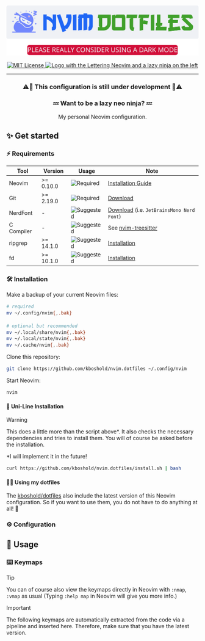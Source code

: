 <div align='center'>
   <p>
      <a href="https://github.com/kpalatzky/nvim.dotfiles#is=awesome">
         <picture>
            <source media="(prefers-color-scheme: dark)" type="image/svg+xml" srcset="./docs/assets/logo_dark.svg">
            <img alt="Logo with the Lettering Neovim and a lazy ninja on the left" src="./docs/assets/logo_light.svg">
         </picture>
      </a>
   </p>
   <p>
      <a href="https://github.com/kpalatzky/nvim.dotfiles/blob/master/LICENSE">
         <picture>
            <source media="(prefers-color-scheme: dark)" type="image/svg+xml" srcset="https://img.shields.io/github/license/kpalatzky/nvim.dotfiles.svg?color=cba6f7&labelColor=b4befe">
            <img src="https://img.shields.io/github/license/kpalatzky/nvim.dotfiles.svg?color=8839ef" alt="MIT License"/>
         </picture>
      </a>
      <a href="https://github.com/neovim/neovim#is-also-awesome">
         <picture>
            <source media="(prefers-color-scheme: dark)" type="image/svg+xml" srcset="https://img.shields.io/badge/%3E%3D0.10.0-a6e3a1?logo=neovim&label=neovim&labelColor=74c7ec&logoColor=313244">
            <img alt="Logo with the Lettering Neovim and a lazy ninja on the left" src="https://img.shields.io/badge/%3E%3D0.10.0-40a02b?logo=neovim&label=neovim&labelColor=1e66f5">
         </picture>
       </a>
   </p>
   <hr>
   <p>
      <h3>⚠️🚧 This configuration is still under development 🚧⚠️<h3>
      <h3>💤 Want to be a lazy neo ninja? 💤</h3>
      <div>My personal Neovim configuration.</div>
   </p>
</div>

## ✨ Get started

### ⚡️ Requirements

| Tool       | Version   | Usage                                                                                 | Note                                                                                                      |
| ---------- | --------- | ------------------------------------------------------------------------------------- | --------------------------------------------------------------------------------------------------------- |
| Neovim     | >= 0.10.0  | <img src="https://img.shields.io/badge/required-f491ac?style=flat" alt="Required"/>   | [Installation Guide](https://github.com/neovim/neovim/blob/master/INSTALL.md#is-also-awesome)             |
| Git        | >= 2.19.0 | <img src="https://img.shields.io/badge/required-f491ac?style=flat" alt="Required"/>   | [Download](https://git-scm.com/downloads#is-also-awesome)                                                 |
| NerdFont   | -         | <img src="https://img.shields.io/badge/suggested-cba6f7?style=flat" alt="Suggested"/> | [Download](https://www.nerdfonts.com/font-downloads#is-also-awesome) (i.e. `JetBrainsMono Nerd Font`)     |
| C Compiler | -         | <img src="https://img.shields.io/badge/suggested-cba6f7?style=flat" alt="Suggested"/> | See [nvim-treesitter](https://github.com/nvim-treesitter/nvim-treesitter?tab=readme-ov-file#requirements) |
| ripgrep    | >= 14.1.0 | <img src="https://img.shields.io/badge/suggested-cba6f7?style=flat" alt="Suggested"/> | [Installation](https://github.com/BurntSushi/ripgrep?tab=readme-ov-file#installation)                     |
| fd         | >= 10.1.0 | <img src="https://img.shields.io/badge/suggested-cba6f7?style=flat" alt="Suggested"/> | [Installation](https://github.com/sharkdp/fd?tab=readme-ov-file#installation)                             |


### 🛠️ Installation

Make a backup of your current Neovim files:

```sh
# required
mv ~/.config/nvim{,.bak}

# optional but recommended
mv ~/.local/share/nvim{,.bak}
mv ~/.local/state/nvim{,.bak}
mv ~/.cache/nvim{,.bak}
```

Clone this repository:

```sh
git clone https://github.com/kboshold/nvim.dotfiles ~/.config/nvim
```

Start Neovim:
```sh
nvim
```

#### 🦄 Uni-Line Installation

> [!WARNING]  
> This does a little more than the script above*. It also checks the necessary dependencies and tries to install them.
> You will of course be asked before the installation. 
> 
> *I will implement it in the future!

```sh
curl https://github.com/kboshold/nvim.dotfiles/install.sh | bash
```

#### 🧙‍♂️ Using my dotfiles

The [kboshold/dotfiles](https://github.com/kboshold/dotfiles) also include the latest version of this Neovim configuration. So if you want to use them, you do not have to do anything at all! 🤯

### ⚙️ Configuration



## 🫅 Usage

### ⌨️ Keymaps

> [!TIP]  
> You can of course also view the keymaps directly in Neovim with `:nmap`, `:vmap` as usual (Typing `:help map` in Neovim will give you more info.)


> [!IMPORTANT]  
> The following keymaps are automatically extracted from the code via a pipeline and inserted here. Therefore, make sure that you have the latest version. 

<!-- generated-keymaps-start --!>

<!-- generated-keymaps-end --!>
